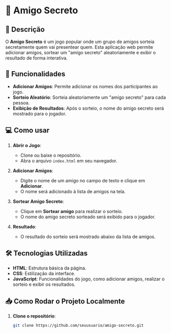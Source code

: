 # 🎉 Amigo Secreto

## 📝 Descrição
O **Amigo Secreto** é um jogo popular onde um grupo de amigos sorteia secretamente quem vai presentear quem. Esta aplicação web permite adicionar amigos, sortear um "amigo secreto" aleatoriamente e exibir o resultado de forma interativa.

## 🚀 Funcionalidades
- **Adicionar Amigos**: Permite adicionar os nomes dos participantes ao jogo.
- **Sorteio Aleatório**: Sorteia aleatoriamente um "amigo secreto" para cada pessoa.
- **Exibição de Resultados**: Após o sorteio, o nome do amigo secreto será mostrado para o jogador.

## 💻 Como usar

1. **Abrir o Jogo**:
   - Clone ou baixe o repositório.
   - Abra o arquivo `index.html` em seu navegador.

2. **Adicionar Amigos**:
   - Digite o nome de um amigo no campo de texto e clique em **Adicionar**.
   - O nome será adicionado à lista de amigos na tela.

3. **Sortear Amigo Secreto**:
   - Clique em **Sortear amigo** para realizar o sorteio.
   - O nome do amigo secreto sorteado será exibido para o jogador.

4. **Resultado**:
   - O resultado do sorteio será mostrado abaixo da lista de amigos.

## 🛠️ Tecnologias Utilizadas
- **HTML**: Estrutura básica da página.
- **CSS**: Estilização da interface.
- **JavaScript**: Funcionalidades do jogo, como adicionar amigos, realizar o sorteio e exibir os resultados.

## 📥 Como Rodar o Projeto Localmente

1. **Clone o repositório**:
   ```bash
   git clone https://github.com/seuusuario/amigo-secreto.git
